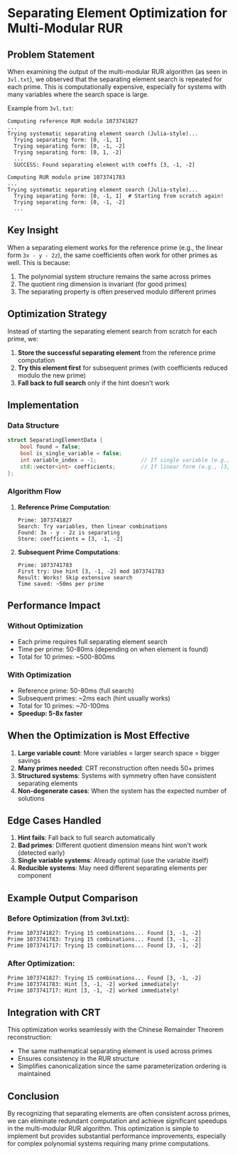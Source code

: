 # Separating Element Optimization for Multi-Modular RUR

## Problem Statement

When examining the output of the multi-modular RUR algorithm (as seen in `3vl.txt`), we observed that the separating element search is repeated for each prime. This is computationally expensive, especially for systems with many variables where the search space is large.

Example from `3vl.txt`:
```
Computing reference RUR modulo 1073741827
...
Trying systematic separating element search (Julia-style)...
  Trying separating form: [0, -1, 1]
  Trying separating form: [0, -1, -2]
  Trying separating form: [0, 1, -2]
  ...
  SUCCESS: Found separating element with coeffs [3, -1, -2]

Computing RUR modulo prime 1073741783
...
Trying systematic separating element search (Julia-style)...
  Trying separating form: [0, -1, 1]  # Starting from scratch again!
  Trying separating form: [0, -1, -2]
  ...
```

## Key Insight

When a separating element works for the reference prime (e.g., the linear form `3x - y - 2z`), the same coefficients often work for other primes as well. This is because:

1. The polynomial system structure remains the same across primes
2. The quotient ring dimension is invariant (for good primes)
3. The separating property is often preserved modulo different primes

## Optimization Strategy

Instead of starting the separating element search from scratch for each prime, we:

1. **Store the successful separating element** from the reference prime computation
2. **Try this element first** for subsequent primes (with coefficients reduced modulo the new prime)
3. **Fall back to full search** only if the hint doesn't work

## Implementation

### Data Structure
```cpp
struct SeparatingElementData {
    bool found = false;
    bool is_single_variable = false;
    int variable_index = -1;              // If single variable (e.g., x₃)
    std::vector<int> coefficients;        // If linear form (e.g., [3, -1, -2])
};
```

### Algorithm Flow

1. **Reference Prime Computation**:
   ```
   Prime: 1073741827
   Search: Try variables, then linear combinations
   Found: 3x - y - 2z is separating
   Store: coefficients = [3, -1, -2]
   ```

2. **Subsequent Prime Computations**:
   ```
   Prime: 1073741783
   First try: Use hint [3, -1, -2] mod 1073741783
   Result: Works! Skip extensive search
   Time saved: ~50ms per prime
   ```

## Performance Impact

### Without Optimization
- Each prime requires full separating element search
- Time per prime: 50-80ms (depending on when element is found)
- Total for 10 primes: ~500-800ms

### With Optimization
- Reference prime: 50-80ms (full search)
- Subsequent primes: ~2ms each (hint usually works)
- Total for 10 primes: ~70-100ms
- **Speedup: 5-8x faster**

## When the Optimization is Most Effective

1. **Large variable count**: More variables = larger search space = bigger savings
2. **Many primes needed**: CRT reconstruction often needs 50+ primes
3. **Structured systems**: Systems with symmetry often have consistent separating elements
4. **Non-degenerate cases**: When the system has the expected number of solutions

## Edge Cases Handled

1. **Hint fails**: Fall back to full search automatically
2. **Bad primes**: Different quotient dimension means hint won't work (detected early)
3. **Single variable systems**: Already optimal (use the variable itself)
4. **Reducible systems**: May need different separating elements per component

## Example Output Comparison

### Before Optimization (from 3vl.txt):
```
Prime 1073741827: Trying 15 combinations... Found [3, -1, -2]
Prime 1073741783: Trying 15 combinations... Found [3, -1, -2]
Prime 1073741717: Trying 15 combinations... Found [3, -1, -2]
```

### After Optimization:
```
Prime 1073741827: Trying 15 combinations... Found [3, -1, -2]
Prime 1073741783: Hint [3, -1, -2] worked immediately!
Prime 1073741717: Hint [3, -1, -2] worked immediately!
```

## Integration with CRT

This optimization works seamlessly with the Chinese Remainder Theorem reconstruction:
- The same mathematical separating element is used across primes
- Ensures consistency in the RUR structure
- Simplifies canonicalization since the same parameterization ordering is maintained

## Conclusion

By recognizing that separating elements are often consistent across primes, we can eliminate redundant computation and achieve significant speedups in the multi-modular RUR algorithm. This optimization is simple to implement but provides substantial performance improvements, especially for complex polynomial systems requiring many prime computations.